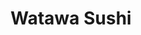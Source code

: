 ---
layout: place
title: "Watawa Sushi"
permalink: /new-york/astoria/watawa-sushi.html
stateAbbr: NY
stateName: New York
cityName: Astoria
seo:
  name: "Watawa Sushi"
  type: Restaurant
  links: http://www.watawasushi.com/
description: "Watawa Sushi serves delicious sushi in Astoria, New York. Try fresh Japanese dishes for a great dining experience. "
place_id: ChIJ8UiXM2ZfwokRS7Nvdr-5rT0
photos:
  - name: >-
      places/ChIJ8UiXM2ZfwokRS7Nvdr-5rT0/photos/AeeoHcJPM3xqWa93DNbiNhibDn0bc9CsgyGy6FP-i3-qANNc9BWjuWT1ndV8tMAS7p4tdZKf_dN9bToZxWackD7_drsEeAeNikxa8rQUN3U_qIUG6I7Qg_S_Gq7rHsielFQkah3BllIBgc2rLnU3W7mTDY7IjXh92x-yHnZUaXGsQnVBcKHfrOs5lzA_4-eSuoWPU5db9VYwS7HGZx5KMRaU4ixUccHe0ee7zpZ9m2YzRkWma3p6A5zyA1Xy0NaJlW1pr9Z-qP-A8IKM0BMvmSFdy5Q06mfUNGVbyvOX5L7i0CPzYt7gKWfw81Oo2C79xzA1bkBhPntuCgA0w-26xd1QAlmZEw5dWI4O3kzary84sf1_0q9_pUmq9r87BYGhRLmGXjj42qyl6rh-Rh5kkYahIobcS1fuauwjukZ9QTHKVxNMs7HH
    widthPx: 4000
    heightPx: 3000
    authorAttributions:
      - displayName: sinan erel
        uri: https://maps.google.com/maps/contrib/107821815236197059478
        photoUri: >-
          https://lh3.googleusercontent.com/a-/ALV-UjUaV8geDSFkxnwjXYlL1IizH_zGtumUwdLxKhyyOyVH666PjNUHAw=s100-p-k-no-mo
    flagContentUri: >-
      https://www.google.com/local/imagery/report/?cb_client=maps_api_places.places_api&image_key=!1e10!2sCIHM0ogKEICAgID6oMe-hQE&hl=en-US
    googleMapsUri: >-
      https://www.google.com/maps/place//data=!3m4!1e2!3m2!1sCIHM0ogKEICAgID6oMe-hQE!2e10!4m2!3m1!1s0x89c25f66339748f1:0x3dadb9bf766fb34b
  - name: >-
      places/ChIJ8UiXM2ZfwokRS7Nvdr-5rT0/photos/AeeoHcJjiHLFHQhBVUQoZ5_tTTBL5fUonbJXjFTLrpmSarCumFUF2zOSrU3wSEA7isGe875J5wDyhwP6aGDj2R-8k7f_Ba-4YijdhCnhFccdz_QI4ck4Tm3n35-pZaumP7EtJV9ZV5MPGffvKJd3Xptjk8ZN-KZJPm-6wwGZOWMODmpRFfNS_TifZz40aUuzd50wzDvbuF5Z9nRjZnPB8ZLeWBg27CSqd8gti1UbaiEY5XoAVgaqpAb4m5YPainz7FnV9RRh3552Rau65mYTSY215oJoJeZL08dbXEvUocgvj7zUxdenh05o2zfQg0iA2YSTPutZGTFlhZRifRkFUjBCSPOZ-ERtnMLdZzSyXOFBCY_BnAZ5FBTvNp8EWuXTDl2QEyVrjNpOc9O1WrtCW8fZLOKukK35_RBVUYIAYnPbPCVrOA
    widthPx: 1915
    heightPx: 1277
    authorAttributions:
      - displayName: Yang-Lun Hsiao
        uri: https://maps.google.com/maps/contrib/106279423502153101412
        photoUri: >-
          https://lh3.googleusercontent.com/a-/ALV-UjUg4siWZYUcxRlmiF_q7SXw0m3hAIb6zWoNxscN3x6c2G84Q5UG=s100-p-k-no-mo
    flagContentUri: >-
      https://www.google.com/local/imagery/report/?cb_client=maps_api_places.places_api&image_key=!1e10!2sCIHM0ogKEICAgICEhc-oEw&hl=en-US
    googleMapsUri: >-
      https://www.google.com/maps/place//data=!3m4!1e2!3m2!1sCIHM0ogKEICAgICEhc-oEw!2e10!4m2!3m1!1s0x89c25f66339748f1:0x3dadb9bf766fb34b
  - name: >-
      places/ChIJ8UiXM2ZfwokRS7Nvdr-5rT0/photos/AeeoHcKOYkPFVseNCTOxT3a2OR9gxrfNjOXiG2-sjXC6pfct8wr5a06CUjHpx3wGtBcl33Fep0zccWXEvayk8IQ2oaisPqz7WsTRy6BDZ4fxTeABGPhiqkLuKpCSuf-KEYhEsgfAG22RSbsbGpKTSKspTLvP_rS1GrAND6JrqKloB0jdGK8_m1zqI_QuKMCRm-1OrJcHCiQ-o1_GCfAFsb2coOZqu1wgMCB39zBZ_Rh9Ya75dIFxP4fvgl4p0f2v01EKWThH4eyOIXavRhEAHTZZMYuCD2VM6bOYjFEQkvK5BUOp6IIgPkjZnUsdKTh49eTsRotJH1qnv-eKjLCMX8IRliqeR_Nv36-rLa1S2H_c-a39dbxnPPYm3VttKBoYdsOJJZWnb3ohnhS7pO5kHQsZyq35koavS2Qbon_EjXxg3oCnJuM
    widthPx: 4800
    heightPx: 3600
    authorAttributions:
      - displayName: Tchwelve 12
        uri: https://maps.google.com/maps/contrib/110592644984298792027
        photoUri: >-
          https://lh3.googleusercontent.com/a-/ALV-UjUb_HKOQnHU3A6y-bE-TGM7EznOwl-jkiKXJ9c2PsReu9UCOotg=s100-p-k-no-mo
    flagContentUri: >-
      https://www.google.com/local/imagery/report/?cb_client=maps_api_places.places_api&image_key=!1e10!2sCIHM0ogKEICAgIDf4oLrlgE&hl=en-US
    googleMapsUri: >-
      https://www.google.com/maps/place//data=!3m4!1e2!3m2!1sCIHM0ogKEICAgIDf4oLrlgE!2e10!4m2!3m1!1s0x89c25f66339748f1:0x3dadb9bf766fb34b
  - name: >-
      places/ChIJ8UiXM2ZfwokRS7Nvdr-5rT0/photos/AeeoHcIq39NW3X1L5DUrYGn6nd5g4lIJpNjYU0NPgG1CUc3KSzCHZuZGemES9KMDPgWytKSOp6jV54uzyuCVluyHpcCLd1pmUNMFh69W9pN8xh41V1bWpq9X0za-97mAe1VaSdSjPH5XSJAoAhE8B0X_8TrytEFF44j0Fl7xAaxtuqqIZMq3QMG2WnpJ-fgnvAkhC4zXzGJ-BHNPgt3Zkw0WKKblIZE_eyNk8eTdJL_0palq5Cgcl6adFZpPoFpklX82TXy2DdiZdIeJSmhLKcK-YFnN9WBbQi_BBecHKVZn-LItlCsdAlXXl4rdxTSYRfdMNz0mZkBD3-JDWRIFqEyRMx9m49YBcwsiLJtrcr_nHLo90Xoy0XHWdo_ArhsPmC7C-jb7VK7wDqAbt8ChLET1IVhJPvkQLMF91dNDZP24_1_NBhk7
    widthPx: 3000
    heightPx: 4000
    authorAttributions:
      - displayName: CAT MORGAN
        uri: https://maps.google.com/maps/contrib/110940512943195100881
        photoUri: >-
          https://lh3.googleusercontent.com/a-/ALV-UjVUICPTBCCxZqfNeUIeCY-rHEvLzRJ1NTThsbi5p_b426EDnhuw9w=s100-p-k-no-mo
    flagContentUri: >-
      https://www.google.com/local/imagery/report/?cb_client=maps_api_places.places_api&image_key=!1e10!2sCIHM0ogKEICAgICj-LmPzgE&hl=en-US
    googleMapsUri: >-
      https://www.google.com/maps/place//data=!3m4!1e2!3m2!1sCIHM0ogKEICAgICj-LmPzgE!2e10!4m2!3m1!1s0x89c25f66339748f1:0x3dadb9bf766fb34b
  - name: >-
      places/ChIJ8UiXM2ZfwokRS7Nvdr-5rT0/photos/AeeoHcL4omxaTzo6PGM2s6JIGShIW5Uri56AJTxOyFSDpGUsJG36lNc5lYZMsGjDv1pcN07ZjoZ-lv-zirn7FqfQTdi1WQq3Z0F3NBYGyuD_f-jwuEnUle8t5KHPyHnDS1MjYZIPGrBsmIoj4NYIsr6zCVVsHXnxxh_rApiHzTaoriNwHzZuYenU3oDx7qBGGIo7eSpg6Yiv1VYaI6M-wGw_gvqSJtxXTT0ZehMipP0NOZf745IiHI59Ljg7bFKTrjA8lpIDfjSmf7Ppapk-LtdR-Kfc8WqURiJFRvVEETvt_w5wsodJrlc1nwGLKaiLzMh9yO24GilVu2_gVKOwf55wL_gnrjIegYik6Hg2ZtUdH1EReNtEYjvnBBQE1xFnXKtw9Hvdw6CbZCkSg-C1y8zOIFlVuQC6J7N8O1Y2koZGlMWTEw
    widthPx: 3024
    heightPx: 4032
    authorAttributions:
      - displayName: Edna Quiambao
        uri: https://maps.google.com/maps/contrib/108996561495710792849
        photoUri: >-
          https://lh3.googleusercontent.com/a-/ALV-UjWYHYA06F6EdCy1PnbG88cwyuMixl3Ccp5DYRWG3yN-lYHKOg9R=s100-p-k-no-mo
    flagContentUri: >-
      https://www.google.com/local/imagery/report/?cb_client=maps_api_places.places_api&image_key=!1e10!2sCIHM0ogKEICAgID3q4izYg&hl=en-US
    googleMapsUri: >-
      https://www.google.com/maps/place//data=!3m4!1e2!3m2!1sCIHM0ogKEICAgID3q4izYg!2e10!4m2!3m1!1s0x89c25f66339748f1:0x3dadb9bf766fb34b
  - name: >-
      places/ChIJ8UiXM2ZfwokRS7Nvdr-5rT0/photos/AeeoHcLGLBuwiLqgYaIoyZF49nkh1MjQKxaqauzwtp2Z5RRMLtRhp5gKrqT0MEB6Jf2Gjlh1iz5YgtVPW48dlxyH43HhXu37uLvUgu457iAA51kLM0zafG1tBga4hWF8WEiyjahR3fN0SQq-277AYcFdMcXPWe64oYPGXjo-6eYLX5SBizt1U5fM6VP15I_re01KyxTcUZvLOEx8rMsdgIFyrK0xGYOcV5msfKOrU12wDSFqCaJ0nttvterxQ595yfFTdhor3s4mZzCq27xxAFuufDjGjed08gCVVjuI-VFkEzEpWXsMe0rQB5IxpH2vBHq9RObo8f9ITWOmeyFNJpV48ERxRhDvyJU1LO8_QhM8pDDHrIvp4b6xJF07ViHNA19OuKTJROrOtcrbgCyoZsdZQ11xOE-DDCS5GXzV3ioY9U1m8A
    widthPx: 4032
    heightPx: 3024
    authorAttributions:
      - displayName: Tenzing Lama
        uri: https://maps.google.com/maps/contrib/117245701165703450370
        photoUri: >-
          https://lh3.googleusercontent.com/a/ACg8ocLaqMRVI51KDACks6FxzNzF5idQM-WqNy8hVnOzpuW1RhXKxtM=s100-p-k-no-mo
    flagContentUri: >-
      https://www.google.com/local/imagery/report/?cb_client=maps_api_places.places_api&image_key=!1e10!2sCIHM0ogKEICAgICBn_TIfg&hl=en-US
    googleMapsUri: >-
      https://www.google.com/maps/place//data=!3m4!1e2!3m2!1sCIHM0ogKEICAgICBn_TIfg!2e10!4m2!3m1!1s0x89c25f66339748f1:0x3dadb9bf766fb34b
  - name: >-
      places/ChIJ8UiXM2ZfwokRS7Nvdr-5rT0/photos/AeeoHcLTf1zKemTLxs_m-i76YgJiHW7oH4vAUYrjk3WuJjpUKqX0IPBL_g3CAjdUBp0ZuXi2keKyEOwoP8PnUV2mRZxueMjPV2S4Niuk4IHeL_sw8OO4tbhIWN1fZr_BJsE0kgud40XlR5dmi6DNaP5yimlE0WUTwNJMDxky4tAXNqrPNyOLmJiTrRKiODoUWUCZqEACd9rgaU2Kfjwv4eYdgLvb8CZGB-khPwLGOCOBUhiGofq7t8rr_dp5myv-sZmDdl7diDh_rEGGT-qXaxG5OwuoM4Cr623d6vDJA5dxIae2SV_nc27v11dYrek75hisSqWjiCSwtuxOm0sPBV68jNPviMNceaBy400EsnQGOChPoaHT13_BLh13eZsh7YOHz8HDBrOwFTaNKeqb8fYk0U4VuNft9SkRUROcWOjIL7C8xA
    widthPx: 3024
    heightPx: 4032
    authorAttributions:
      - displayName: Patricia Caguana
        uri: https://maps.google.com/maps/contrib/109546500355693585592
        photoUri: >-
          https://lh3.googleusercontent.com/a-/ALV-UjWuHxVqX1nU0Aq_brDJgQhIwm6WMo44LK9_GeY6tmvsbXsEJz6h9w=s100-p-k-no-mo
    flagContentUri: >-
      https://www.google.com/local/imagery/report/?cb_client=maps_api_places.places_api&image_key=!1e10!2sCIHM0ogKEICAgMDQ17DnOA&hl=en-US
    googleMapsUri: >-
      https://www.google.com/maps/place//data=!3m4!1e2!3m2!1sCIHM0ogKEICAgMDQ17DnOA!2e10!4m2!3m1!1s0x89c25f66339748f1:0x3dadb9bf766fb34b
  - name: >-
      places/ChIJ8UiXM2ZfwokRS7Nvdr-5rT0/photos/AeeoHcLASeJnRnpF5vdIeG9jV8vd-rEbcnWBTzIjXW-llywPLnnh9ds6h_iL0FbEcc0GLJBhAFj8L5cpDrtgt8M79JCrIMV-s95EEijgM2GhmDLtA3Cw4wRxkG1dKnhNtnWfDVB73Ane-8rwFlWpr3I6FU-t6mL6ExyaW17fClK70FGX-21vlZGxzEsyFXoG7XF7m19YR4Q6OcrDuJ4FcOxd6tuA4B3Q2gEMcbVLNZBaDhbISPM9EOsFYLZjVbnWBULzin9LF2wevsMw_N2gbCyiimubYJ_Ks9YsIyeQZBnnEHd2aIB3XL5z8xXI-YY0PoKWA1p4cNNqAkyRkSkvRRds1SEgCbmWS4Xng9ryZT5PcasV2MQplf2tVFkyoTLZTByHHVLWgfkM1IdTagktsOxheC7d2N_JLBM03f1X4rVbrkGdQQ
    widthPx: 2765
    heightPx: 2439
    authorAttributions:
      - displayName: Grzegorz Rozum
        uri: https://maps.google.com/maps/contrib/100939268378183378722
        photoUri: >-
          https://lh3.googleusercontent.com/a-/ALV-UjXWb3oaiWmasGrdsTWnZQmSxbwdrzEN0OFgOptD-lfCLe8bIsik=s100-p-k-no-mo
    flagContentUri: >-
      https://www.google.com/local/imagery/report/?cb_client=maps_api_places.places_api&image_key=!1e10!2sCIHM0ogKEICAgIDNlffcHg&hl=en-US
    googleMapsUri: >-
      https://www.google.com/maps/place//data=!3m4!1e2!3m2!1sCIHM0ogKEICAgIDNlffcHg!2e10!4m2!3m1!1s0x89c25f66339748f1:0x3dadb9bf766fb34b
  - name: >-
      places/ChIJ8UiXM2ZfwokRS7Nvdr-5rT0/photos/AeeoHcJ91uWvJBCkMqs-P5xfPDPn9aT2JoJRkr6uUlqsTajRN3AKQPd3ANVEjWV658fllzqNZYzcK4dvyPaEsIQqH1NwOIa35PyRHWv1GiwID2zgAQP0W1RE8NbxATUmBbGJZSqwHbJhAiOYyyF-Nz2rLS093AR-dxXSBe0wh2UM53Wcua7n2RnjWwUUn5CWzwJCBZC45FHGLLNMaCuytbMWwN0oc2cA45WsNv96pdI-j8TgLaZXYIux2NUMOo3vlEWsicO1S1GUSWzGwTICCiQT9zh6AZQ5IwfNfPsRHizhMuFqgRyDd7h9ew5z4gdMLEcOUJixNypMT7_8bDo-Cd292FPYQ_e--Q7j1JcXTxRzS6etYF8rvPESAuQqYuRCoCxizLrrgel0D1CgdVwjMLMUMrq6UG9FfWM5-exZ867JQzeU9xlc
    widthPx: 3024
    heightPx: 4032
    authorAttributions:
      - displayName: Morris Goldberg
        uri: https://maps.google.com/maps/contrib/118014353986821227958
        photoUri: >-
          https://lh3.googleusercontent.com/a-/ALV-UjVg4Y_U4-NNB2uNHTc7vs7e4DFuY8ynBBxOwry6vUkTFCd9uN7e=s100-p-k-no-mo
    flagContentUri: >-
      https://www.google.com/local/imagery/report/?cb_client=maps_api_places.places_api&image_key=!1e10!2sCIHM0ogKEICAgIDLlPb0qQE&hl=en-US
    googleMapsUri: >-
      https://www.google.com/maps/place//data=!3m4!1e2!3m2!1sCIHM0ogKEICAgIDLlPb0qQE!2e10!4m2!3m1!1s0x89c25f66339748f1:0x3dadb9bf766fb34b
  - name: >-
      places/ChIJ8UiXM2ZfwokRS7Nvdr-5rT0/photos/AeeoHcKSFbC0e2xzE568rWCkUMknQIv08UR6FwZdSI_gXZfXogTPUqiKcaUG1eoewkvBkL8f2uUMCtCH2KzF93aEuyVGReF5Yt1fFC0TutxDc_gbRTYFfqAPvCJTwZCsP_PEQnCTYxy7i5mRWMql_WI4AuzZmhEUHBURJm2JmUz0N4K86qXNI9LdIIxV5Fc7xwATpQq38GKtUB0iLhiqFYhgx3k2bMJ-eML05k6DsKFV1-pzo8H0XBBaxfr7pXOaOpDMk6PrVYk8YzoI0iPX3SE9GYdwBywLRZv_bpaDlw5RKIXUUjxrl6fDWjNWkxpAXfNQ2If16xuAW_txuoL8m7bWppo5ZSxc67GMQh1k-U1LR9jhNezE9RXyl1tiAQwK-9s714uwGMSj_nBaAyjPTF3L4tg8s-ccYVqJKq56bPwLIuj0n670Epe9LD2QyyqGeeRI
    widthPx: 3024
    heightPx: 4032
    authorAttributions:
      - displayName: Dominique Nicholas-Correa
        uri: https://maps.google.com/maps/contrib/103083279894130832318
        photoUri: >-
          https://lh3.googleusercontent.com/a-/ALV-UjXa8eaQmHY-8UcxT-WKl19VA0Zsxy5r_-sLPZ28ngcoVKVbStgO5w=s100-p-k-no-mo
    flagContentUri: >-
      https://www.google.com/local/imagery/report/?cb_client=maps_api_places.places_api&image_key=!1e10!2sCIABIhADycKzCRwc5mfXRPoAAyn_&hl=en-US
    googleMapsUri: >-
      https://www.google.com/maps/place//data=!3m4!1e2!3m2!1sCIABIhADycKzCRwc5mfXRPoAAyn_!2e10!4m2!3m1!1s0x89c25f66339748f1:0x3dadb9bf766fb34b
address: 33-10 Ditmars Blvd, Astoria, NY 11105, USA
street: 33-10 Ditmars Blvd
city: Astoria
state: NY
zip: '11105'
country: USA
neighborhood: Astoria
latitude: '40.775035'
longitude: '-73.909403'
accessibility_options:
  wheelchairAccessibleParking: false
  wheelchairAccessibleEntrance: true
  wheelchairAccessibleSeating: true
business_status: OPERATIONAL
name: Watawa Sushi
google_maps_links:
  directionsUri: >-
    https://www.google.com/maps/dir//''/data=!4m7!4m6!1m1!4e2!1m2!1m1!1s0x89c25f66339748f1:0x3dadb9bf766fb34b!3e0
  placeUri: https://maps.google.com/?cid=4444412639261471563
  writeAReviewUri: >-
    https://www.google.com/maps/place//data=!4m3!3m2!1s0x89c25f66339748f1:0x3dadb9bf766fb34b!12e1
  reviewsUri: >-
    https://www.google.com/maps/place//data=!4m4!3m3!1s0x89c25f66339748f1:0x3dadb9bf766fb34b!9m1!1b1
  photosUri: >-
    https://www.google.com/maps/place//data=!4m3!3m2!1s0x89c25f66339748f1:0x3dadb9bf766fb34b!10e5
primary_type: Sushi Restaurant
opening_hours:
  regular:
    - 'Monday: 11:30 AM – 9:45 PM'
    - 'Tuesday: 11:30 AM – 9:45 PM'
    - 'Wednesday: 11:30 AM – 9:45 PM'
    - 'Thursday: 11:30 AM – 9:45 PM'
    - 'Friday: 11:30 AM – 10:45 PM'
    - 'Saturday: 11:30 AM – 10:45 PM'
    - 'Sunday: 11:30 AM – 9:45 PM'
  current:
    - 'Monday: 11:30 AM – 9:45 PM'
    - 'Tuesday: 11:30 AM – 9:45 PM'
    - 'Wednesday: 11:30 AM – 9:45 PM'
    - 'Thursday: 11:30 AM – 9:45 PM'
    - 'Friday: 11:30 AM – 10:45 PM'
    - 'Saturday: 11:30 AM – 10:45 PM'
    - 'Sunday: 11:30 AM – 9:45 PM'
secondary_opening_hours:
  regular:
    weekdayDescriptions: null
    type: null
  current:
    weekdayDescriptions: null
    type: null
phone: (718) 545-9596
price_level: PRICE_LEVEL_MODERATE
price_range: null
rating: '4.6'
rating_count: 0
website: http://www.watawasushi.com/
reviews: null
parking_options: null
payment_options: null
allow_dogs: null
curbside_pickup: null
delivery: null
dine_in: null
good_for_children: null
good_for_groups: null
good_for_sports: null
live_music: null
menu_for_children: null
outdoor_seating: null
reservable: null
restroom: null
serves_beer: null
serves_breakfast: null
serves_brunch: null
serves_cocktails: null
serves_coffee: null
serves_dinner: null
serves_dessert: null
serves_lunch: null
serves_vegetarian_food: null
serves_wine: null
takeout: null
update_category: essentials
summary: null

---